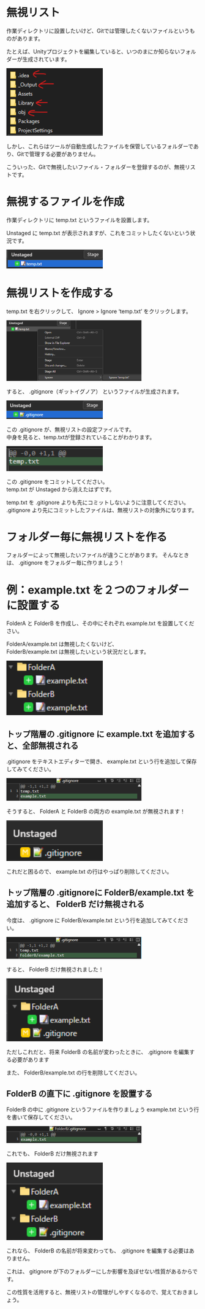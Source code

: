 # 無視リスト

作業ディレクトリに設置したいけど、Gitでは管理したくないファイルというものがあります。

たとえば、Unityプロジェクトを編集していると、いつのまにか知らないフォルダーが生成されています。

<img src="images/1.png" width="50%" alt="" title="">

<br>

しかし、これらはツールが自動生成したファイルを保管しているフォルダーであり、Gitで管理する必要がありません。

こういった、Gitで無視したいファイル・フォルダーを登録するのが、無視リストです。

# 無視するファイルを作成

作業ディレクトリに temp.txt というファイルを設置します。

Unstaged に temp.txt が表示されますが、これをコミットしたくないという状況です。

<img src="images/2.png" width="50%" alt="" title="">

<br>

# 無視リストを作成する
temp.txt を右クリックして、 Ignore > Ignore ‘temp.txt’ をクリックします。

<img src="images/3.png" width="70%" alt="" title="">

<br>

すると、 .gitignore（ギットイグノア） というファイルが生成されます。

<img src="images/4.png" width="50%" alt="" title="">

<br>

この .gitignore が、無視リストの設定ファイルです。  
中身を見ると、temp.txtが登録されていることがわかります。

<img src="images/5.png" width="50%" alt="" title="">

<br>

この .gitignore をコミットしてください。  
temp.txt が Unstaged から消えたはずです。

temp.txt を .gitignore よりも先にコミットしないように注意してください。  
.gitignore より先にコミットしたファイルは、無視リストの対象外になります。

# フォルダー毎に無視リストを作る
フォルダーによって無視したいファイルが違うことがあります。
そんなときは、 .gitignore をフォルダー毎に作りましょう！

# 例：example.txt を２つのフォルダーに設置する
FolderA と FolderB を作成し、その中にそれぞれ example.txt を設置してください。  

FolderA/example.txt は無視したくないけど、  
 FolderB/example.txt は無視したいという状況だとします。

<img src="images/6.png" width="50%" alt="" title="">

<br>



## トップ階層の .gitignore に example.txt を追加すると、全部無視される
.gitignore をテキストエディターで開き、 example.txt という行を追加して保存してみてください。

<img src="images/7.png" width="70%" alt="" title="">

<br>

そうすると、 FolderA と FolderB の両方の example.txt が無視されます！

<img src="images/8.png" width="50%" alt="" title="">

<br>

これだと困るので、 example.txt の行はやっぱり削除してください。

## トップ階層の .gitignoreに FolderB/example.txt を追加すると、 FolderB だけ無視される
今度は、 .gitignore に FolderB/example.txt という行を追加してみてください。

<img src="images/9.png" width="70%" alt="" title="">

<br>

すると、 FolderB だけ無視されました！

<img src="images/10.png" width="50%" alt="" title="">

<br>

ただしこれだと、将来 FolderB の名前が変わったときに、 .gitignore を編集する必要があります

また、 FolderB/example.txt の行を削除してください。

## FolderB の直下に .gitignore を設置する
FolderB の中に .gitignore というファイルを作りましょう
example.txt という行を書いて保存してください。

<img src="images/11.png" width="70%" alt="" title="">

<br>

これでも、 FolderB だけ無視されます

<img src="images/12.png" width="50%" alt="" title="">

<br>

これなら、 FolderB の名前が将来変わっても、 .gitignore を編集する必要はありません。

これは、 gitignore が下のフォルダーにしか影響を及ぼせない性質があるからです。

この性質を活用すると、無視リストの管理がしやすくなるので、覚えておきましょう。










